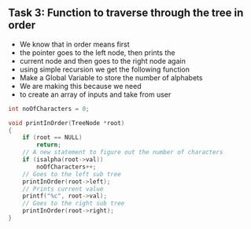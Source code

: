 ## Task 3: Function to traverse through the tree in order
- We know that in order means first
- the pointer goes to the left node, then prints the
- current node and then goes to the right node again
- using simple recursion we get the following function
- Make a Global Variable to store the number of alphabets
- We are making this because we need
- to create an array of inputs and take from user

```c
int noOfCharacters = 0;

void printInOrder(TreeNode *root)
{
    if (root == NULL)
        return;
    // A new statement to figure out the number of characters
    if (isalpha(root->val))
        noOfCharacters++;
    // Goes to the left sub tree
    printInOrder(root->left);
    // Prints current value
    printf("%c", root->val);
    // Goes to the right sub tree
    printInOrder(root->right);
}
```